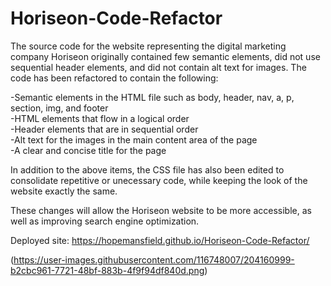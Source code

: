 # Horiseon-Code-Refactor

The source code for the website representing the digital marketing company Horiseon originally contained few semantic elements, did not use sequential header elements, and did not contain alt text for images. The code has been refactored to contain the following:

-Semantic elements in the HTML file such as body, header, nav, a, p, section, img, and footer <br>
-HTML elements that flow in a logical order <br>
-Header elements that are in sequential order <br>
-Alt text for the images in the main content area of the page <br>
-A clear and concise title for the page

In addition to the above items, the CSS file has also been edited to consolidate repetitive or unecessary code, while keeping the look of the website exactly the same. 

These changes will allow the Horiseon website to be more accessible, as well as improving search engine optimization.

Deployed site: https://hopemansfield.github.io/Horiseon-Code-Refactor/

(https://user-images.githubusercontent.com/116748007/204160999-b2cbc961-7721-48bf-883b-4f9f94df840d.png)

